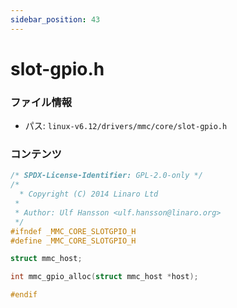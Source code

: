 ```yaml
---
sidebar_position: 43
---
```

# slot-gpio.h

### ファイル情報

- パス: `linux-v6.12/drivers/mmc/core/slot-gpio.h`

### コンテンツ

```h
/* SPDX-License-Identifier: GPL-2.0-only */
/*
  * Copyright (C) 2014 Linaro Ltd
 *
 * Author: Ulf Hansson <ulf.hansson@linaro.org>
 */
#ifndef _MMC_CORE_SLOTGPIO_H
#define _MMC_CORE_SLOTGPIO_H

struct mmc_host;

int mmc_gpio_alloc(struct mmc_host *host);

#endif

```
